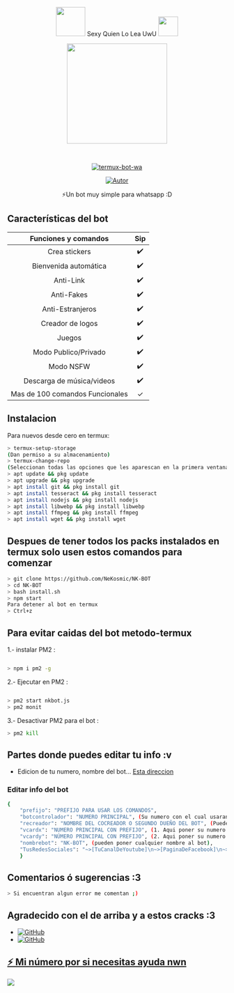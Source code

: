 <P align="center">
<img src="https://i.gifer.com/origin/84/84b7d7e62befb51f831bc0ed938c8742.gif" width="67px"> Sexy Quien Lo Lea UwU <img src="https://thumbs.gfycat.com/AdolescentAgileCoqui-size_restricted.gif" width="45px">
 <P align="center">
<img src="https://giffiles.alphacoders.com/152/15268.gif" width="230" height="230"/>
</p>
<br>

<p align="center">
<a href="#"><img title="termux-bot-wa" src="https://img.shields.io/badge/-TERMUX--BOT--WA-green?colorA=%23ff0000&colorB=%23017e40&style=for-the-badge"></a>
</p>
<p align="center">
<a href="https://github.com/NeKosmic"><img title="Autor" src="https://img.shields.io/badge/Autor-Matt_M-orange?style=for-the-badge&logo=github"></a>
</p>
 
</details>
<P align="center">
⚡Un bot muy simple para whatsapp :D

</p>

## Características del bot 
|  Funciones y comandos  |                                           Sip |
| :---------------------------------------------: | :-----------: |
| Crea stickers|✔️|
| Bienvenida automática|✔️|
| Anti-Link|✔️|
| Anti-Fakes|✔️|
| Anti-Estranjeros|✔️|
| Creador de logos|✔️|
| Juegos|✔️|
| Modo Publico/Privado|✔️|
| Modo NSFW|✔️|
| Descarga de música/videos|✔️|
| Mas de 100 comandos Funcionales|✓|

## Instalacion
Para nuevos desde cero en termux:
```bash
> termux-setup-storage
(Dan permiso a su almacenamiento)
> termux-change-repo
(Seleccionan todas las opciones que les aparescan en la primera ventana/En la segunda ventana seleccionan la opcion que contenga la letra 'termux.mentality.rip' )
> apt update && pkg update
> apt upgrade && pkg upgrade
> apt install git && pkg install git
> apt install tesseract && pkg install tesseract
> apt install nodejs && pkg install nodejs
> apt install libwebp && pkg install libwebp
> apt install ffmpeg && pkg install ffmpeg
> apt install wget && pkg install wget

```
## Despues de tener todos los packs instalados en termux solo usen estos comandos para comenzar
```bash
> git clone https://github.com/NeKosmic/NK-BOT 
> cd NK-BOT
> bash install.sh
> npm start
Para detener al bot en termux
> Ctrl+z
```
## Para evitar caidas del bot metodo-termux

1.- instalar PM2 :
```bash

> npm i pm2 -g  
```  

2.- Ejecutar en PM2 :
```bash 

> pm2 start nkbot.js  
> pm2 monit    
```

3.- Desactivar PM2 para el bot :
```bash
> pm2 kill    

```
## Partes donde puedes editar tu info :v
- Edicion de tu numero, nombre del bot... [Esta direccion](https://github.com/NeKosmic/NK-BOT/blob/main/informacion.json)

### Editar info del bot

```bash
{
    "prefijo": "PREFIJO PARA USAR LOS COMANDOS",
    "botcontrolador": "NUMERO PRINCIPAL", (Su numero con el cual usaran al bot por completo),
    "recreador": "NOMBRE DEL COCREADOR O SEGUNDO DUEÑO DEL BOT", (Pueden poner su nombre ú apodo ;v)
    "vcardx": "NUMERO PRINCIPAL CON PREFIJO", (1. Aqui poner su numero con el prefijo de su pais correspondiente, Ejm: "+51995386439"),
    "vcardy": "NÚMERO PRINCIPAL CON PREFIJO", (2. Aqui poner su numero con el prefijo de su pais correspondiente, Ejm: "+51 995 386 439"),
    "nombrebot": "NK-BOT", (pueden poner cualquier nombre al bot),
    "TusRedesSociales": "~>[TuCanalDeYoutube]\n~>[PaginaDeFacebook]\n~>[TusOtrasRedesSociales...]"
    }
```

## Comentarios ó sugerencias :3

```bash
> Si encuentran algun error me comentan ;)
```

## Agradecido con el de arriba y a estos cracks :3

* <a href="https://github.com/adiwajshing/Baileys"><img alt="GitHub" src="https://img.shields.io/badge/adiwajshing/Baileys%20-%23121011.svg?&style=for-the-badge&logo=github&logoColor=white">
* <a href="https://github.com/MhankBarBar"><img alt="GitHub" src="https://img.shields.io/badge/MhankBarBar%20-%23121011.svg?&style=for-the-badge&logo=github&logoColor=white">
</p>

## ⚡ Mi número por si necesitas ayuda nwn

<a href="https://wa.me/51995386439?text=Wenas...+deseo+aprender+instalar+al+bot"><img src="https://img.shields.io/badge/WhatsApp-25D366?style=for-the-badge&logo=whatsapp&logoColor=white" />
